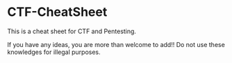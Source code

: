 # CTF-CheatSheet
This is a cheat sheet for CTF and Pentesting.

If you have any ideas, you are more than welcome to add!!
Do not use these knowledges for illegal purposes.
